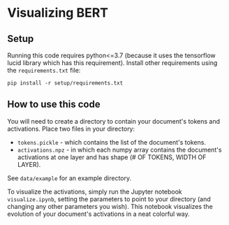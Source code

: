 # Visualizing BERT

## Setup
Running this code requires python<=3.7 (because it uses the tensorflow lucid library which has this requirement).
Install other requirements using the `requirements.txt` file:

`pip install -r setup/requirements.txt`

## How to use this code
You will need to create a directory to contain your document's tokens and activations. Place two files in your directory:
* `tokens.pickle` - which contains the list of the document's tokens.
* `activations.npz` -  in which each numpy array contains the document's activations at one layer and has shape (# OF TOKENS, WIDTH OF LAYER).

See `data/example` for an example directory.

To visualize the activations, simply run the Jupyter notebook `visualize.ipynb`, setting the parameters to point to your directory (and changing any other parameters you wish).
This notebook visualizes the evolution of your document's activations in a neat colorful way.
